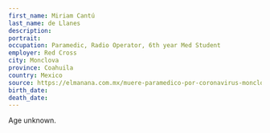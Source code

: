 ```yaml
---
first_name: Miriam Cantú 
last_name: de Llanes
description: 
portrait: 
occupation: Paramedic, Radio Operator, 6th year Med Student
employer: Red Cross
city: Monclova
province: Coahuila
country: Mexico
source: https://elmanana.com.mx/muere-paramedico-por-coronavirus-monclova-coahuila-emotiva-despedida-video/
birth_date: 
death_date: 
---
```


Age unknown.